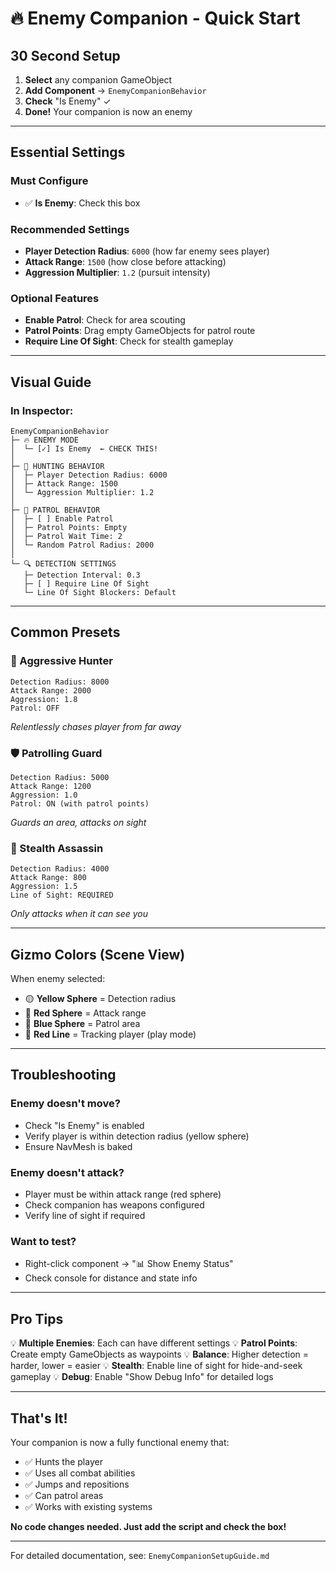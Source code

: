 # 🔥 Enemy Companion - Quick Start

## 30 Second Setup

1. **Select** any companion GameObject
2. **Add Component** → `EnemyCompanionBehavior`
3. **Check** "Is Enemy" ✓
4. **Done!** Your companion is now an enemy

---

## Essential Settings

### Must Configure
- ✅ **Is Enemy**: Check this box

### Recommended Settings
- **Player Detection Radius**: `6000` (how far enemy sees player)
- **Attack Range**: `1500` (how close before attacking)
- **Aggression Multiplier**: `1.2` (pursuit intensity)

### Optional Features
- **Enable Patrol**: Check for area scouting
- **Patrol Points**: Drag empty GameObjects for patrol route
- **Require Line Of Sight**: Check for stealth gameplay

---

## Visual Guide

### In Inspector:
```
EnemyCompanionBehavior
├─ 🔥 ENEMY MODE
│  └─ [✓] Is Enemy  ← CHECK THIS!
│
├─ 🎯 HUNTING BEHAVIOR
│  ├─ Player Detection Radius: 6000
│  ├─ Attack Range: 1500
│  └─ Aggression Multiplier: 1.2
│
├─ 🚶 PATROL BEHAVIOR
│  ├─ [ ] Enable Patrol
│  ├─ Patrol Points: Empty
│  ├─ Patrol Wait Time: 2
│  └─ Random Patrol Radius: 2000
│
└─ 🔍 DETECTION SETTINGS
   ├─ Detection Interval: 0.3
   ├─ [ ] Require Line Of Sight
   └─ Line Of Sight Blockers: Default
```

---

## Common Presets

### 🏃 Aggressive Hunter
```
Detection Radius: 8000
Attack Range: 2000
Aggression: 1.8
Patrol: OFF
```
*Relentlessly chases player from far away*

### 🛡️ Patrolling Guard
```
Detection Radius: 5000
Attack Range: 1200
Aggression: 1.0
Patrol: ON (with patrol points)
```
*Guards an area, attacks on sight*

### 🥷 Stealth Assassin
```
Detection Radius: 4000
Attack Range: 800
Aggression: 1.5
Line of Sight: REQUIRED
```
*Only attacks when it can see you*

---

## Gizmo Colors (Scene View)

When enemy selected:
- 🟡 **Yellow Sphere** = Detection radius
- 🔴 **Red Sphere** = Attack range
- 🔵 **Blue Sphere** = Patrol area
- 🔴 **Red Line** = Tracking player (play mode)

---

## Troubleshooting

### Enemy doesn't move?
- Check "Is Enemy" is enabled
- Verify player is within detection radius (yellow sphere)
- Ensure NavMesh is baked

### Enemy doesn't attack?
- Player must be within attack range (red sphere)
- Check companion has weapons configured
- Verify line of sight if required

### Want to test?
- Right-click component → "📊 Show Enemy Status"
- Check console for distance and state info

---

## Pro Tips

💡 **Multiple Enemies**: Each can have different settings
💡 **Patrol Points**: Create empty GameObjects as waypoints
💡 **Balance**: Higher detection = harder, lower = easier
💡 **Stealth**: Enable line of sight for hide-and-seek gameplay
💡 **Debug**: Enable "Show Debug Info" for detailed logs

---

## That's It!

Your companion is now a fully functional enemy that:
- ✅ Hunts the player
- ✅ Uses all combat abilities
- ✅ Jumps and repositions
- ✅ Can patrol areas
- ✅ Works with existing systems

**No code changes needed. Just add the script and check the box!**

---

For detailed documentation, see: `EnemyCompanionSetupGuide.md`
